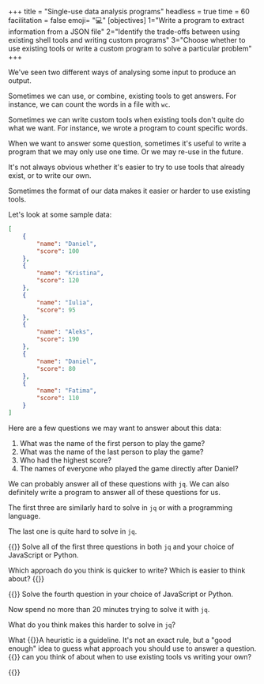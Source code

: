 +++
title = "Single-use data analysis programs"
headless = true
time = 60
facilitation = false
emoji= "💻"
[objectives]
    1="Write a program to extract information from a JSON file"
    2="Identify the trade-offs between using existing shell tools and writing custom programs"
    3="Choose whether to use existing tools or write a custom program to solve a particular problem"
+++

We've seen two different ways of analysing some input to produce an output.

Sometimes we can use, or combine, existing tools to get answers. For instance, we can count the words in a file with `wc`.

Sometimes we can write custom tools when existing tools don't quite do what we want. For instance, we wrote a program to count specific words.

When we want to answer some question, sometimes it's useful to write a program that we may only use one time. Or we may re-use in the future.

It's not always obvious whether it's easier to try to use tools that already exist, or to write our own.

Sometimes the format of our data makes it easier or harder to use existing tools.

Let's look at some sample data:

```json
[
    {
        "name": "Daniel",
        "score": 100
    },
    {
        "name": "Kristina",
        "score": 120
    },
    {
        "name": "Iulia",
        "score": 95
    },
    {
        "name": "Aleks",
        "score": 190
    },
    {
        "name": "Daniel",
        "score": 80
    },
    {
        "name": "Fatima",
        "score": 110
    }
]
```

Here are a few questions we may want to answer about this data:
1. What was the name of the first person to play the game?
2. What was the name of the last person to play the game?
3. Who had the highest score?
4. The names of everyone who played the game directly after Daniel?

We can probably answer all of these questions with `jq`. We can also definitely write a program to answer all of these questions for us.

The first three are similarly hard to solve in `jq` or with a programming language.

The last one is quite hard to solve in `jq`.

{{<note type="Exercise">}}
Solve all of the first three questions in both `jq` and your choice of JavaScript or Python.

Which approach do you think is quicker to write? Which is easier to think about?
{{</note>}}

{{<note type="Exercise">}}
Solve the fourth question in your choice of JavaScript or Python.

Now spend no more than 20 minutes trying to solve it with `jq`.

What do you think makes this harder to solve in `jq`?

What {{<tooltip title="heuristics">}}A heuristic is a guideline. It's not an exact rule, but a "good enough" idea to guess what approach you should use to answer a question.{{</tooltip>}} can you think of about when to use existing tools vs writing your own?

{{</note>}}
